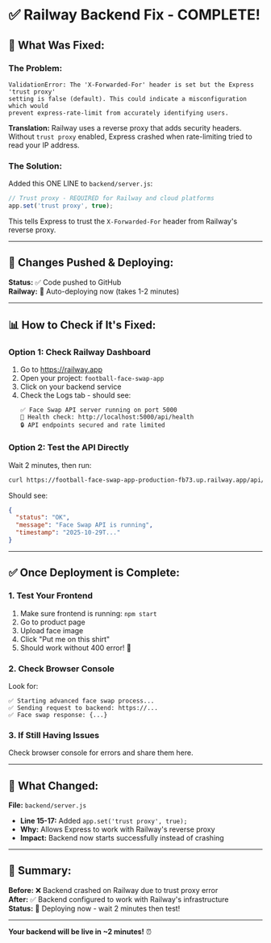 # ✅ Railway Backend Fix - COMPLETE!

## 🔧 What Was Fixed:

### The Problem:
```
ValidationError: The 'X-Forwarded-For' header is set but the Express 'trust proxy' 
setting is false (default). This could indicate a misconfiguration which would 
prevent express-rate-limit from accurately identifying users.
```

**Translation:** Railway uses a reverse proxy that adds security headers. Without `trust proxy` enabled, Express crashed when rate-limiting tried to read your IP address.

### The Solution:
Added this ONE LINE to `backend/server.js`:
```javascript
// Trust proxy - REQUIRED for Railway and cloud platforms
app.set('trust proxy', true);
```

This tells Express to trust the `X-Forwarded-For` header from Railway's reverse proxy.

---

## 🚀 Changes Pushed & Deploying:

**Status:** ✅ Code pushed to GitHub  
**Railway:** 🔄 Auto-deploying now (takes 1-2 minutes)

---

## 📊 How to Check if It's Fixed:

### Option 1: Check Railway Dashboard
1. Go to https://railway.app
2. Open your project: `football-face-swap-app`
3. Click on your backend service
4. Check the Logs tab - should see:
   ```
   ✅ Face Swap API server running on port 5000
   📡 Health check: http://localhost:5000/api/health
   🔒 API endpoints secured and rate limited
   ```

### Option 2: Test the API Directly
Wait 2 minutes, then run:
```bash
curl https://football-face-swap-app-production-fb73.up.railway.app/api/health
```

Should see:
```json
{
  "status": "OK",
  "message": "Face Swap API is running",
  "timestamp": "2025-10-29T..."
}
```

---

## ✅ Once Deployment is Complete:

### 1. Test Your Frontend
1. Make sure frontend is running: `npm start`
2. Go to product page
3. Upload face image
4. Click "Put me on this shirt"
5. Should work without 400 error! 🎉

### 2. Check Browser Console
Look for:
```
✅ Starting advanced face swap process...
✅ Sending request to backend: https://...
✅ Face swap response: {...}
```

### 3. If Still Having Issues
Check browser console for errors and share them here.

---

## 📝 What Changed:

**File:** `backend/server.js`
- **Line 15-17:** Added `app.set('trust proxy', true);`
- **Why:** Allows Express to work with Railway's reverse proxy
- **Impact:** Backend now starts successfully instead of crashing

---

## 🎯 Summary:

**Before:** ❌ Backend crashed on Railway due to trust proxy error  
**After:** ✅ Backend configured to work with Railway's infrastructure  
**Status:** 🚀 Deploying now - wait 2 minutes then test!

---

**Your backend will be live in ~2 minutes!** ⏰





